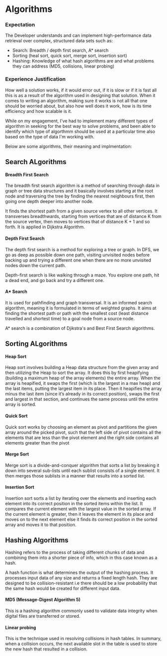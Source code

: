 # Algorithms

### Expectation
The Developer understands and can implement high-performance data retrieval over complex, structured data sets such as:
 - Search: Breadth / depth first search, A* search
 - Sorting (heal sort, quick sort, merge sort, insertion sort)
 - Hashing: Knowledge of what hash algorithms are and what problems they can address (MD5, collisions, linear probing)

### Experience Justification
How well a solution works, if it would error out, if it is slow or if it is fast all this is as a result of the algorithm used in designing that solution. When it comes to writing an algorithm, making sure it works is not all that one should be worried about, but also how well does it work, how is its time efficiency and how scalable is it.

While on my engagement, I've had to implement many different types of algorithm in seeking for the best way to solve problems, and been able to identify which type of algorthmm should be used at a particular time also based on the type of data I'm working with.

Below are some algorithms, their meaning and implmentation: 

## Search ALgorithms

#### Breadth First Search
The breadth first search algorithm is a method of searching through data in graph or tree data structures and it basically involves starting at the root node and traversing the tree by finding the nearest neighbours first, then going one depth deeper into another node.

It finds the shortest path from a given source vertex to all other vertices. It transverses breadthwards, starting from vertices that are of distance K from the source vertex, then moves to vertices that of distance K + 1 and so forth. It is applied in Dijkstra Algorithm.

#### Depth First Search
The depth first search is a method for exploring a tree or graph. In DFS, we go as deep as possible down one path, visiting unvisited nodes before backing up and trying a different one when there are no more unvisited nodes down the current path. 
 
Depth-first search is like walking through a maze. You explore one path, hit a dead end, and go back and try a different one.

#### A* Search
It is used for pathfinding and graph transversal. It is an informed search algorithm, meaning it is formulated in terms of weighted graphs. It aims at finding the shortest path or path with the smallest cost (least distance travelled and shortest time) to a goal node from a source node.

A* search is a combination of Djikstra's and Best First Search algorithms.


## Sorting ALgorithms

#### Heap Sort
Heap sort involves building a Heap data structure from the given array and then utilizing the Heap to sort the array. It does this by first heapifying (building a maximum heap of the array elements) the entire array. When the array is heapified, it swaps the first (which is the largest in a max heap) and the last items, putting the largest item in its place. Then it heapifies the array minus the last item (since it’s already in its correct position), swaps the first and largest in that section, and continues the same process until the entire array is sorted.

#### Quick Sort
Quick sort works by choosing an element as pivot and partitions the given array around the picked pivot, such that the left side of pivot contains all the elements that are less than the pivot element and the right side contains all elements greater than the pivot

#### Merge Sort
Merge sort is a divide-and-conquer algorithm that sorts a list by breaking it down into several sub-lists until each sublist consists of a single element. It then merges those sublists in a manner that results into a sorted list.

#### Insertion Sort 
Insertion sort sorts a list by iterating over the elements and inserting each element into its correct position in the sorted items within the list.
It compares the current element with the largest value in the sorted array. If the current element is greater, then it leaves the element in its place and moves on to the next element else it finds its correct position in the sorted array and moves it to that position.



## Hashing Algorithms

Hashing refers to the process of taking different chunks of data and combining them into a shorter piece of info, which in this case known as a hash.

A hash function is what determines the output of the hashing process. It processes input data of any size and returns a fixed length hash. They are designed to be collision-resistant i.e there should be a low probability that the same hash would be created for different input data.

#### MD5 (Message-Digest Algorithm 5) 
This is a hashing algorithm commonly used to validate data integrity when digital files are transferred or stored.

#### Linear probing 
This is the technique used in resolving collisions in hash tables. In summary, when a collision occurs, the next available slot in the table is used to store the new hash that resulted in a collision. 
